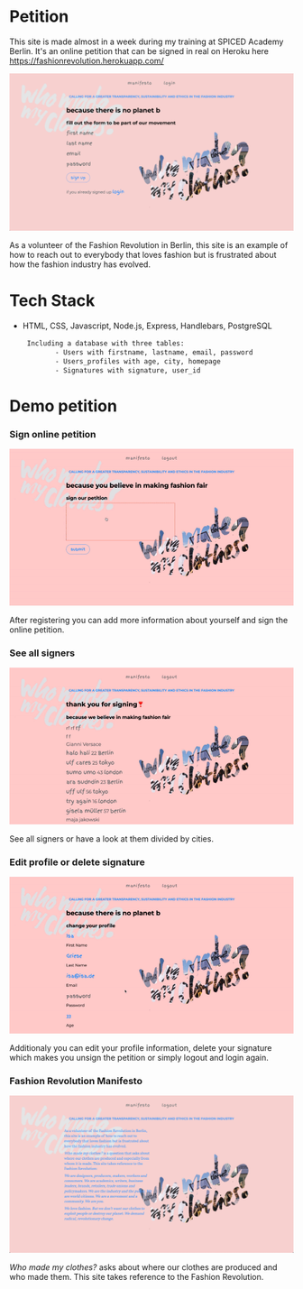 # Petition

This site is made almost in a week during my training at SPICED Academy Berlin.
It's an online petition that can be signed in real on Heroku here https://fashionrevolution.herokuapp.com/

![Alt Text](demo-pics-gifs/petition.png)

As a volunteer of the Fashion Revolution in Berlin, this site is an example of how to reach out to everybody that loves fashion but is frustrated about how the fashion industry has evolved.

# Tech Stack

* HTML, CSS, Javascript, Node.js, Express, Handlebars, PostgreSQL

       Including a database with three tables:
              - Users with firstname, lastname, email, password
              - Users_profiles with age, city, homepage
              - Signatures with signature, user_id

# Demo petition

### Sign online petition

![Alt Text](demo-pics-gifs/signing.gif)

After registering you can add more information about yourself and sign the online petition.

### See all signers

![Alt Text](demo-pics-gifs/signers.gif)

See all signers or have a look at them divided by cities.

### Edit profile or delete signature

![Alt Text](demo-pics-gifs/profile.gif)

Additionaly you can edit your profile information, delete your signature which makes you unsign the petition or simply logout and login again.

### Fashion Revolution Manifesto

![Alt Text](demo-pics-gifs/manifesto.png)

*Who made my clothes?* asks about where our clothes are produced and who made them. This site takes reference to the Fashion Revolution.
